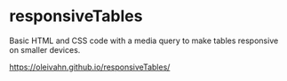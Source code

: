 # responsiveTables

Basic HTML and CSS code with a media query to make tables responsive on smaller devices.

https://oleivahn.github.io/responsiveTables/
